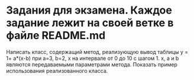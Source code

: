 # Задания для экзамена. Каждое задание лежит на своей ветке в файле README.md

Написать класс, содержащий метод, реализующую вывод таблицы  y = 1+ a*(x-b) при a=3, b=2, x на интервале от 0 до 10 с шагом 1. x, a и b являются передаваемыми параметрами метода. Показать пример использования реализованного класса.
